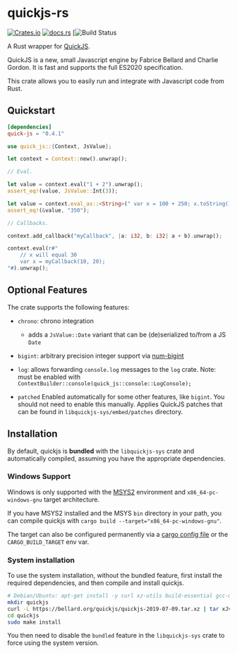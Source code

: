 # quickjs-rs

[![Crates.io](https://img.shields.io/crates/v/quick-js.svg?maxAge=3600)](https://crates.io/crates/quick-js)
[![docs.rs](https://docs.rs/quick-js/badge.svg)](https://docs.rs/quick-js)
[![Build Status](https://github.com/theduke/quickjs-rs/workflows/CI/badge.svg)

A Rust wrapper for [QuickJS](https://bellard.org/quickjs/). 

QuickJS is a new, small Javascript engine by Fabrice Bellard and Charlie Gordon. 
It is fast and supports the full ES2020 specification.

This crate allows you to easily run and integrate with Javascript code from Rust.

## Quickstart

```toml
[dependencies]
quick-js = "0.4.1"
```

```rust
use quick_js::{Context, JsValue};

let context = Context::new().unwrap();

// Eval.

let value = context.eval("1 + 2").unwrap();
assert_eq!(value, JsValue::Int(3));

let value = context.eval_as::<String>(" var x = 100 + 250; x.toString() ").unwrap();
assert_eq!(&value, "350");

// Callbacks.

context.add_callback("myCallback", |a: i32, b: i32| a + b).unwrap();

context.eval(r#"
    // x will equal 30
    var x = myCallback(10, 20);
"#).unwrap();
```

## Optional Features

The crate supports the following features:

* `chrono`: chrono integration
    - adds a `JsValue::Date` variant that can be (de)serialized to/from a JS `Date`
* `bigint`: arbitrary precision integer support via [num-bigint](https://github.com/rust-num/num-bigint)
* `log`: allows forwarding `console.log` messages to the `log` crate.
    Note: must be enabled with `ContextBuilder::console(quick_js::console::LogConsole);`

* `patched` 
    Enabled automatically for some other features, like `bigint`. 
    You should not need to enable this manually.
    Applies QuickJS patches that can be found in `libquickjs-sys/embed/patches` directory.


## Installation

By default, quickjs is **bundled** with the `libquickjs-sys` crate and
automatically compiled, assuming you have the appropriate dependencies.

### Windows Support

Windows is only supported with the [MSYS2](https://www.msys2.org/) environment 
and `x86_64-pc-windows-gnu` target architecture. 

If you have MSYS2 installed and the MSYS `bin` directory in your path, you can
compile quickjs with `cargo build --target="x86_64-pc-windows-gnu"`. 

The target can also be configured permanently via a 
[cargo config file](https://doc.rust-lang.org/cargo/reference/config.html) or 
the `CARGO_BUILD_TARGET` env var.

### System installation

To use the system installation, without the bundled feature, first install the required 
dependencies, and then compile and install quickjs.

```bash
# Debian/Ubuntu: apt-get install -y curl xz-utils build-essential gcc-multilib libclang-dev clang
mkdir quickjs 
curl -L https://bellard.org/quickjs/quickjs-2019-07-09.tar.xz | tar xJv -C quickjs --strip-components 1
cd quickjs
sudo make install
```

You then need to disable the `bundled` feature in the `libquickjs-sys` crate to
force using the system version.
